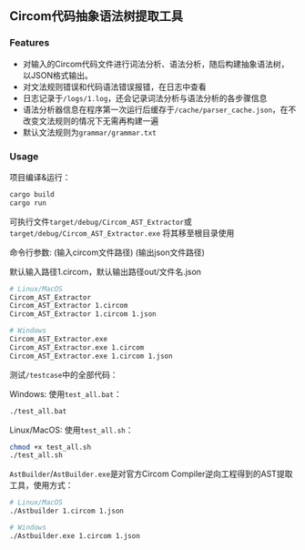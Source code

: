 ## Circom代码抽象语法树提取工具
### Features
- 对输入的Circom代码文件进行词法分析、语法分析，随后构建抽象语法树，以JSON格式输出。
- 对文法规则错误和代码语法错误报错，在日志中查看
- 日志记录于`/logs/1.log`，还会记录词法分析与语法分析的各步骤信息
- 语法分析器信息在程序第一次运行后缓存于`/cache/parser_cache.json`，在不改变文法规则的情况下无需再构建一遍
- 默认文法规则为`grammar/grammar.txt`

### Usage

项目编译&运行：
```bash
cargo build
cargo run
```

可执行文件`target/debug/Circom_AST_Extractor`或`target/debug/Circom_AST_Extractor.exe`
将其移至根目录使用

命令行参数:
(输入circom文件路径) (输出json文件路径)

默认输入路径1.circom，默认输出路径out/文件名.json

```bash
# Linux/MacOS
Circom_AST_Extractor
Circom_AST_Extractor 1.circom 
Circom_AST_Extractor 1.circom 1.json

# Windows
Circom_AST_Extractor.exe
Circom_AST_Extractor.exe 1.circom 
Circom_AST_Extractor.exe 1.circom 1.json
```

测试`/testcase`中的全部代码：

Windows: 使用`test_all.bat`：
```bash
./test_all.bat
```

Linux/MacOS: 使用`test_all.sh`：
```bash
chmod +x test_all.sh
./test_all.sh
```

`AstBuilder`/`AstBuilder.exe`是对官方Circom Compiler逆向工程得到的AST提取工具，使用方式：

```bash
# Linux/MacOS
./Astbuilder 1.circom 1.json  

# Windows
./Astbuilder.exe 1.circom 1.json  
```